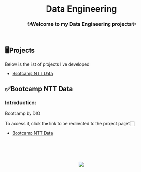 <h1 align="center">Data Engineering</h1>

<h3 align="center">✨Welcome to my Data Engineering projects✨</h2>
</br>

## 🖥️Projects
Below is the list of projects I've developed

- [Bootcamp NTT Data](#bootcamp-ntt-data)

## ✅Bootcamp NTT Data
### Introduction:
Bootcamp by DIO
</br>
</br>
To access it, click the link to be redirected to the project page👇🏻
- [Bootcamp NTT Data](https://github.com/gut0oliveira/Data-Engineering/tree/main/Bootcamp-NTT-Data)
</br>
</br>
<h1 align="center">
  <img src="https://readme-typing-svg.herokuapp.com?font=Chakra+Petch&size=28&duration=2500&pause=200&color=2800F7&center=true&width=800&lines=Thanks+for+your+attention!;" />
</h1>

